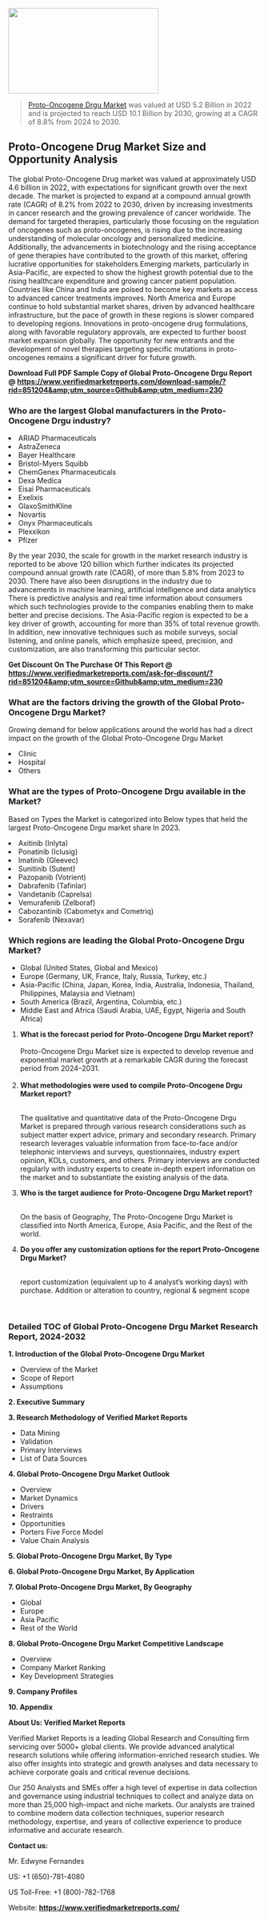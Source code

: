 <img src="https://ffe5etoiles.com/wp-content/uploads/2024/12/MST1-300x171.png" alt="" width="300" height="171" class="alignnone size-medium wp-image-20088" /><blockquote><p><p><a href="https://www.verifiedmarketreports.com/download-sample/?rid=851204&utm_source=Github&utm_medium=230" target="_blank">Proto-Oncogene Drgu Market</a> was valued at USD 5.2 Billion in 2022 and is projected to reach USD 10.1 Billion by 2030, growing at a CAGR of 8.8% from 2024 to 2030.</p></blockquote><p><h2>Proto-Oncogene Drug Market Size and Opportunity Analysis</h2>The global Proto-Oncogene Drug market was valued at approximately USD 4.6 billion in 2022, with expectations for significant growth over the next decade. The market is projected to expand at a compound annual growth rate (CAGR) of 8.2% from 2022 to 2030, driven by increasing investments in cancer research and the growing prevalence of cancer worldwide. The demand for targeted therapies, particularly those focusing on the regulation of oncogenes such as proto-oncogenes, is rising due to the increasing understanding of molecular oncology and personalized medicine. Additionally, the advancements in biotechnology and the rising acceptance of gene therapies have contributed to the growth of this market, offering lucrative opportunities for stakeholders.Emerging markets, particularly in Asia-Pacific, are expected to show the highest growth potential due to the rising healthcare expenditure and growing cancer patient population. Countries like China and India are poised to become key markets as access to advanced cancer treatments improves. North America and Europe continue to hold substantial market shares, driven by advanced healthcare infrastructure, but the pace of growth in these regions is slower compared to developing regions. Innovations in proto-oncogene drug formulations, along with favorable regulatory approvals, are expected to further boost market expansion globally. The opportunity for new entrants and the development of novel therapies targeting specific mutations in proto-oncogenes remains a significant driver for future growth.</p><p class=""><strong>Download Full PDF Sample Copy of Global Proto-Oncogene Drgu Report @ <a href="https://www.verifiedmarketreports.com/download-sample/?rid=851204&amp;utm_source=Github&amp;utm_medium=230" target="_blank">https://www.verifiedmarketreports.com/download-sample/?rid=851204&amp;utm_source=Github&amp;utm_medium=230</a></strong></p><h3 id="" class="">Who are the largest Global manufacturers in the Proto-Oncogene Drgu industry?</h3><p><li>ARIAD Pharmaceuticals</li><li> AstraZeneca</li><li> Bayer Healthcare</li><li> Bristol-Myers Squibb</li><li> ChemGenex Pharmaceuticals</li><li> Dexa Medica</li><li> Eisai Pharmaceuticals</li><li> Exelixis</li><li> GlaxoSmithKline</li><li> Novartis</li><li> Onyx Pharmaceuticals</li><li> Plexxikon</li><li> Pfizer</li></p><div class=""><div class="" dir="" data-message-author-role="" data-message-id="" data-message-model-slug=""><div class=""><div class=""><div class=""><div class="" dir="" data-message-author-role="" data-message-id="" data-message-model-slug=""><div class=""><div class=""><p>By the year 2030, the scale for growth in the market research industry is reported to be above 120 billion which further indicates its projected compound annual growth rate (CAGR), of more than 5.8% from 2023 to 2030. There have also been disruptions in the industry due to advancements in machine learning, artificial intelligence and data analytics There is predictive analysis and real time information about consumers which such technologies provide to the companies enabling them to make better and precise decisions. The Asia-Pacific region is expected to be a key driver of growth, accounting for more than 35% of total revenue growth. In addition, new innovative techniques such as mobile surveys, social listening, and online panels, which emphasize speed, precision, and customization, are also transforming this particular sector.</p><p><strong>Get Discount On The Purchase Of This Report @&nbsp; <a href="https://www.verifiedmarketreports.com/ask-for-discount/?rid=851204&amp;utm_source=Github&amp;utm_medium=230" target="_blank">https://www.verifiedmarketreports.com/ask-for-discount/?rid=851204&amp;utm_source=Github&amp;utm_medium=230</a></strong></p></div></div></div></div></div></div></div></div><h3 id="" class="">What are the factors driving the growth of the Global Proto-Oncogene Drgu Market?</h3><p id="" class="">Growing demand for below applications around the world has had a direct impact on the growth of the Global Proto-Oncogene Drgu Market</p><p id="" class=""><li>Clinic</li><li> Hospital</li><li> Others</li></p><h3 id="" class="">What are the types of Proto-Oncogene Drgu available in the Market?</h3><p id="" class="">Based on Types the Market is categorized into Below types that held the largest Proto-Oncogene Drgu market share In 2023.</p><p id="" class=""><li>Axitinib (Inlyta)</li><li> Ponatinib (Iclusig)</li><li> Imatinib (Gleevec)</li><li> Sunitinib (Sutent)</li><li> Pazopanib (Votrient)</li><li> Dabrafenib (Tafinlar)</li><li> Vandetanib (Caprelsa)</li><li> Vemurafenib (Zelboraf)</li><li> Cabozantinib (Cabometyx and Cometriq)</li><li> Sorafenib (Nexavar)</li></p><h3 id="" class="">Which regions are leading the Global Proto-Oncogene Drgu Market?</h3><ul><li>Global (United States, Global and Mexico)</li><li>Europe (Germany, UK, France, Italy, Russia, Turkey, etc.)</li><li>Asia-Pacific (China, Japan, Korea, India, Australia, Indonesia, Thailand, Philippines, Malaysia and Vietnam)</li><li>South America (Brazil, Argentina, Columbia, etc.)</li><li>Middle East and Africa (Saudi Arabia, UAE, Egypt, Nigeria and South Africa)</li></ul><p><ol><li><strong>What is the forecast period for Proto-Oncogene Drgu Market report?<br /></strong><br /><span data-sheets-root="1" data-sheets-value="{&quot;1&quot;:2,&quot;2&quot;:&quot;XXXX size is expected to develop revenue and exponential market growth at a remarkable CAGR during the forecast period from 2024&ndash;2030.&quot;}" data-sheets-userformat="{&quot;2&quot;:12674,&quot;4&quot;:{&quot;1&quot;:2,&quot;2&quot;:16776960},&quot;10&quot;:2,&quot;11&quot;:0,&quot;15&quot;:&quot;Arial&quot;,&quot;16&quot;:12}">Proto-Oncogene Drgu Market size is expected to develop revenue and exponential market growth at a remarkable CAGR during the forecast period from 2024&ndash;2031.</span><br /><br /></li><li><strong>What methodologies were used to compile Proto-Oncogene Drgu Market report?<br /><br /></strong><p>The qualitative and quantitative data of the&nbsp;Proto-Oncogene Drgu Market is prepared through various research considerations such as subject matter expert advice, primary and secondary research. Primary research leverages valuable information from face-to-face and/or telephonic interviews and surveys, questionnaires, industry expert opinion, KOLs, customers, and others. Primary interviews are conducted regularly with industry experts to create in-depth expert information on the market and to substantiate the existing analysis of the data.&nbsp;</p></li><li><strong>Who is the target audience for Proto-Oncogene Drgu Market report?<br /><br /></strong><p>On the basis of Geography, The&nbsp;Proto-Oncogene Drgu Market is classified into North America, Europe, Asia Pacific, and the Rest of the world.</p></li><li><strong>Do you offer any customization options for the report Proto-Oncogene Drgu Market?<br /><br /></strong><p>report customization (equivalent up to 4 analyst&rsquo;s working days) with purchase. Addition or alteration to country, regional &amp; segment scope</p><p>&nbsp;</p></li></ol></p><h3 id="" class="">Detailed TOC of Global Proto-Oncogene Drgu Market Research Report, 2024-2032</h3><p id="" class=""><strong>1. Introduction of the Global Proto-Oncogene Drgu Market</strong></p><ul><li>Overview of the Market</li><li>Scope of Report</li><li>Assumptions</li></ul><p id="" class=""><strong>2. Executive Summary</strong></p><p id="" class=""><strong>3. Research Methodology of&nbsp;Verified Market Reports</strong></p><ul><li>Data Mining</li><li>Validation</li><li>Primary Interviews</li><li>List of Data Sources</li></ul><p id="" class=""><strong>4. Global Proto-Oncogene Drgu Market Outlook</strong></p><ul><li>Overview</li><li>Market Dynamics</li><li>Drivers</li><li>Restraints</li><li>Opportunities</li><li>Porters Five Force Model</li><li>Value Chain Analysis</li></ul><p id="" class=""><strong>5. Global Proto-Oncogene Drgu Market, By&nbsp;Type</strong></p><p id="" class=""><strong>6. Global Proto-Oncogene Drgu Market, By Application</strong></p><p id="" class=""><strong>7. Global Proto-Oncogene Drgu Market, By Geography</strong></p><ul><li>Global</li><li>Europe</li><li>Asia Pacific</li><li>Rest of the World</li></ul><p id="" class=""><strong>8. Global Proto-Oncogene Drgu Market Competitive Landscape</strong></p><ul><li>Overview</li><li>Company Market Ranking</li><li>Key Development Strategies</li></ul><p id="" class=""><strong>9. Company Profiles</strong></p><p id="" class=""><strong>10. Appendix</strong></p><p id="" class=""><strong>About Us: Verified Market Reports</strong></p><p id="" class="">Verified Market Reports is a leading Global Research and Consulting firm servicing over 5000+ global clients. We provide advanced analytical research solutions while offering information-enriched research studies. We also offer insights into strategic and growth analyses and data necessary to achieve corporate goals and critical revenue decisions.</p><p id="" class="">Our 250 Analysts and SMEs offer a high level of expertise in data collection and governance using industrial techniques to collect and analyze data on more than 25,000 high-impact and niche markets. Our analysts are trained to combine modern data collection techniques, superior research methodology, expertise, and years of collective experience to produce informative and accurate research.</p><p id="" class=""><strong>Contact us:</strong></p><p id="" class="">Mr. Edwyne Fernandes</p><p id="" class="">US: +1 (650)-781-4080</p><p id="" class="">US Toll-Free: +1 (800)-782-1768</p><p id="" class="">Website: <a target="" data-test-app-aware-link=""><strong>https://www.verifiedmarketreports.com/</strong></a></p>
